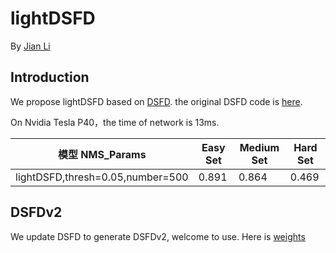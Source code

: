 # lightDSFD

By [Jian Li](https://lijiannuist.github.io/)

## Introduction
We propose lightDSFD based on [DSFD](https://arxiv.org/abs/1810.10220).
the original DSFD code is [here](https://github.com/TencentYoutuResearch/FaceDetection-DSFD).

On Nvidia Tesla P40，the time of network is 13ms. 


模型 NMS_Params|Easy Set|Medium Set|Hard Set
------|--------|----------|--------
lightDSFD,thresh=0.05,number=500|0.891 |0.864       |0.469

## DSFDv2
We update DSFD to generate DSFDv2, welcome to use.
Here is [weights](https://drive.google.com/open?id=1pC4P3N26paQoNIjd27YKDu8UOnMWaiki)
